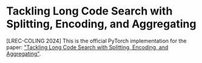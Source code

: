 #  Tackling Long Code Search with Splitting, Encoding, and Aggregating

[LREC-COLING 2024] This is the official PyTorch implementation for the paper: ["Tackling Long Code Search with Splitting, Encoding, and Aggregating"](https://arxiv.org/abs/2208.11271).


